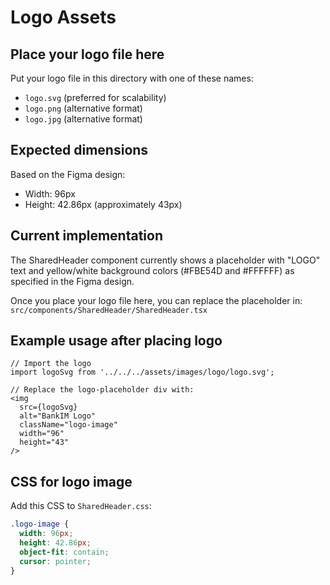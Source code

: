 # Logo Assets

## Place your logo file here

Put your logo file in this directory with one of these names:
- `logo.svg` (preferred for scalability)
- `logo.png` (alternative format)
- `logo.jpg` (alternative format)

## Expected dimensions

Based on the Figma design:
- Width: 96px
- Height: 42.86px (approximately 43px)

## Current implementation

The SharedHeader component currently shows a placeholder with "LOGO" text and yellow/white background colors (#FBE54D and #FFFFFF) as specified in the Figma design.

Once you place your logo file here, you can replace the placeholder in:
`src/components/SharedHeader/SharedHeader.tsx`

## Example usage after placing logo

```tsx
// Import the logo
import logoSvg from '../../../assets/images/logo/logo.svg';

// Replace the logo-placeholder div with:
<img 
  src={logoSvg} 
  alt="BankIM Logo" 
  className="logo-image"
  width="96"
  height="43"
/>
```

## CSS for logo image

Add this CSS to `SharedHeader.css`:

```css
.logo-image {
  width: 96px;
  height: 42.86px;
  object-fit: contain;
  cursor: pointer;
}
``` 